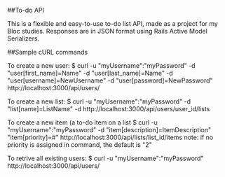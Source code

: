 ##To-do API

This is a flexible and easy-to-use to-do list API, made as a project for my Bloc studies. Responses are in JSON format using Rails Active Model Serializers.

##Sample cURL commands

To create a new user:
$ curl -u "myUsername":"myPassword" -d "user[first_name]=Name" -d "user[last_name]=Name" -d "user[username]=NewUsername" -d "user[password]=NewPassword" http://localhost:3000/api/users/

To create a new list:
$ curl -u "myUsername":"myPassword" -d "list[name]=ListName" -d http://localhost:3000/api/users/user_id/lists

To create a new item (a to-do item on a list
$ curl -u "myUsername":"myPassword" -d "item[description]=ItemDescription" "item[priority]=#" http://localhost:3000/api/lists/list_id/items
note: if no priority is assigned in command, the default is "2"

To retrive all existing users:
$ curl -u "myUsername":"myPassword" http://localhost:3000/api/users/
